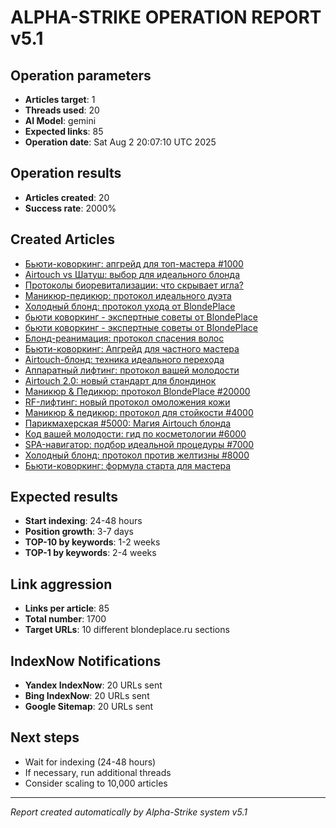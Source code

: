 # ALPHA-STRIKE OPERATION REPORT v5.1

## Operation parameters
- **Articles target**: 1
- **Threads used**: 20
- **AI Model**: gemini
- **Expected links**: 85
- **Operation date**: Sat Aug  2 20:07:10 UTC 2025

## Operation results
- **Articles created**: 20
- **Success rate**: 2000%

## Created Articles
- [Бьюти-коворкинг: апгрейд для топ-мастера #1000](https://blondeplace.netlify.app/blog/post1000)
- [Airtouch vs Шатуш: выбор для идеального блонда](https://blondeplace.netlify.app/blog/post10000)
- [Протоколы биоревитализации: что скрывает игла?](https://blondeplace.netlify.app/blog/post11000)
- [Маникюр-педикюр: протокол идеального дуэта](https://blondeplace.netlify.app/blog/post12000)
- [Холодный блонд: протокол ухода от BlondePlace](https://blondeplace.netlify.app/blog/post13000)
- [бьюти коворкинг - экспертные советы от BlondePlace](https://blondeplace.netlify.app/blog/post14000)
- [бьюти коворкинг - экспертные советы от BlondePlace](https://blondeplace.netlify.app/blog/post15000)
- [Блонд-реанимация: протокол спасения волос](https://blondeplace.netlify.app/blog/post16000)
- [Бьюти-коворкинг: Апгрейд для частного мастера](https://blondeplace.netlify.app/blog/post17000)
- [Airtouch-блонд: техника идеального перехода](https://blondeplace.netlify.app/blog/post18000)
- [Аппаратный лифтинг: протокол вашей молодости](https://blondeplace.netlify.app/blog/post19000)
- [Airtouch 2.0: новый стандарт для блондинок](https://blondeplace.netlify.app/blog/post2000)
- [Маникюр & Педикюр: протокол BlondePlace #20000](https://blondeplace.netlify.app/blog/post20000)
- [RF-лифтинг: новый протокол омоложения кожи](https://blondeplace.netlify.app/blog/post3000)
- [Маникюр & педикюр: протокол для стойкости #4000](https://blondeplace.netlify.app/blog/post4000)
- [Парикмахерская #5000: Магия Airtouch блонда](https://blondeplace.netlify.app/blog/post5000)
- [Код вашей молодости: гид по косметологии #6000](https://blondeplace.netlify.app/blog/post6000)
- [SPA-навигатор: подбор идеальной процедуры #7000](https://blondeplace.netlify.app/blog/post7000)
- [Холодный блонд: протокол против желтизны #8000](https://blondeplace.netlify.app/blog/post8000)
- [Бьюти-коворкинг: формула старта для мастера](https://blondeplace.netlify.app/blog/post9000)

## Expected results
- **Start indexing**: 24-48 hours
- **Position growth**: 3-7 days
- **TOP-10 by keywords**: 1-2 weeks
- **TOP-1 by keywords**: 2-4 weeks

## Link aggression
- **Links per article**: 85
- **Total number**: 1700
- **Target URLs**: 10 different blondeplace.ru sections

## IndexNow Notifications
- **Yandex IndexNow**: 20 URLs sent
- **Bing IndexNow**: 20 URLs sent
- **Google Sitemap**: 20 URLs sent

## Next steps
- Wait for indexing (24-48 hours)
- If necessary, run additional threads
- Consider scaling to 10,000 articles

---
*Report created automatically by Alpha-Strike system v5.1*
